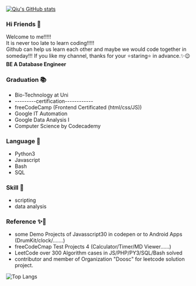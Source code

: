 [![Qiu's GitHub stats](https://github-readme-stats.vercel.app/api?username=Qiu-IT&hide=stars&show_icons=true&theme=synthwave)](https://github.com/anuraghazra/github-readme-stats) 

### Hi Friends 👋
Welcome to me!!!!! <br>
It is never too late to learn coding!!!!!<br>
Github can help us learn each other and maybe we would code together in someday!!! If you like my channel, thanks for your ⭐staring⭐ in advance.✨😉 **BE A Database Engineer**

<!--
### About me 👨‍🎓
Graduated from Germany Uni, working on energy industry branch, during Covid-19, I planned my career for what I love in my life journey. Bingo, it names coding. Although during my last job there was also some PHP work, it is too simple and not every day, it couldn't make me feel I was coding. 
-->

### Graduation 📚
- Bio-Technology at Uni  
- ---------certification------------
- freeCodeCamp (Frontend Certificated (html/css/JS))
- Google IT Automation 
- Google Data Analysis I <!-- II -->
- Computer Science by Codecademy
<!--
- Data Base by Codecademy
- Business Analysis by Codecademy
- Google Business Intelligent
- Google IT Support
- Google Cybersecurity
- Intro to software Engineering/ Intro. to Computer Architecture/Intro. to Operation System by Uni Peking
- Unix Bash
- Statistic with python by uni
- Data Scinece DataCamp/Codecademy
- Cloud Amazon
- Full Stack by Codecademy
- Django by Uni Michigan
- Google Appsheet
- Math x 2
-->

### Language 📕
- Python3
- Javascript 
- Bash
- SQL
<!--
- Java
- Perl
- Rstudio
- c++
-->

### Skill 🔨
- scripting
- data analysis
<!--
- web scraping
- Linux && Amazon Cloud
- cybersecurty
- networking
- wordpress
- mongodb
- book keeping
-->

### Reference ✨🏅
- some Demo Projects of Javasscript30 in codepen or to Android Apps (DrumKit/clock/.......)
- freeCodeCmap Test Projects 4 (Calculator/Timer/MD Viewer......)
- LeetCode over 300 Algorithm cases in JS/PHP/PY3/SQL/Bash solved 
- contributor and member of Organization "Doosc" for leetcode solution project.

![Top Langs](https://github-readme-stats.vercel.app/api/top-langs/?username=Qiu-IT&layout=compact&hide=css,html)
<!--
(https://github.com/anuraghazra/github-readme-stats) 
-->


<!--
![Qiu's Most used languages](https://github-readme-stats.vercel.app/api/top-langs?username=Qiu-IT&show_icons=true&count_private=true&theme=gotham)


**Qiu-IT/Qiu-IT** is a ✨ _special_ ✨ repository because its `README.md` (this file) appears on your GitHub profile.

Here are some ideas to get you started:

- 🔭 I’m currently working on Front-end ...
- 🌱 I’m currently learning React JS and Python...
- 👯 I’m looking to collaborate on ...
- 🤔 I’m looking for help with ...
- 💬 Ask me about ...
- 📫 How to reach me: ...
- 😄 Pronouns: ...
- ⚡ Fun fact: ...
-->
